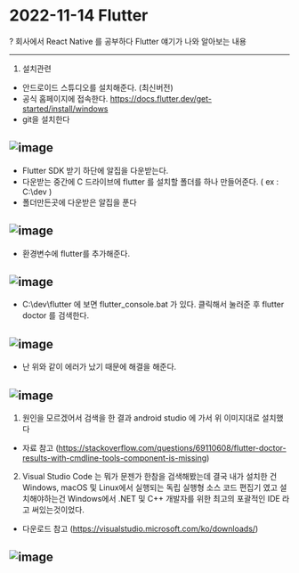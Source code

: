 # 2022-11-14 Flutter

? 회사에서 React Native 를 공부하다 Flutter 얘기가 나와 알아보는 내용

---

1. 설치관련
 - 안드로이드 스튜디오를 설치해준다. (최신버전)
 - 공식 홈페이지에 접속한다.
 https://docs.flutter.dev/get-started/install/windows
 - git을 설치한다
 
 ![image](https://user-images.githubusercontent.com/96710610/201670460-13bb0087-038f-4e38-b61f-525f711ecdb4.png)
 ---
 
 - Flutter SDK 받기 하단에 알집을 다운받는다.
 - 다운받는 중간에 C 드라이브에 flutter 를 설치할 폴더를 하나 만들어준다. ( ex : C:\dev )
 - 폴더만든곳에 다운받은 알집을 푼다 
 
 ![image](https://user-images.githubusercontent.com/96710610/201670665-898d0012-d304-4604-8729-f8464a3e39b9.png)
 ---
 
 - 환경변수에 flutter를 추가해준다.

 ![image](https://user-images.githubusercontent.com/96710610/201670870-5bd3efa2-7f77-4ebf-94e7-5b946afcd1e9.png)
 ---
 
 - C:\dev\flutter 에 보면 flutter_console.bat 가 있다. 클릭해서 눌러준 후 flutter doctor 를 검색한다.

 ![image](https://user-images.githubusercontent.com/96710610/201671344-532dbc20-9046-45ad-9284-9db1fc0eee11.png)
 ---
 
 - 난 위와 같이 에러가 났기 때문에 해결을 해준다.

 ![image](https://user-images.githubusercontent.com/96710610/201673736-9b0657a1-1bf4-4b06-a234-3f7df6469167.png)
 ---
 
  1) 원인을 모르겠어서 검색을 한 결과 android studio 에 가서 위 이미지대로 설치했다
   - 자료 참고 (https://stackoverflow.com/questions/69110608/flutter-doctor-results-with-cmdline-tools-component-is-missing)
  2) Visual Studio Code 는 뭐가 문젠가 한참을 검색해봤는데 결국 내가 설치한 건 Windows, macOS 및 Linux에서 실행되는 독립 실행형 소스 코드 편집기 였고
  설치해야하는건 Windows에서 .NET 및 C++ 개발자를 위한 최고의 포괄적인 IDE 라고 써있는것이었다.
   - 다운로드 참고 (https://visualstudio.microsoft.com/ko/downloads/)

  ![image](https://user-images.githubusercontent.com/96710610/201686499-f340e5ab-5eeb-44df-ab3c-37153b4fac88.png)
  ---
  
  

   
 
